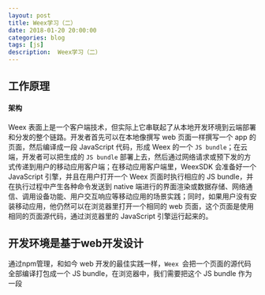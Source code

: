 ```yaml
---
layout: post
title: Weex学习（二）
date: 2018-01-20 20:00:00
categories: blog
tags: [js]
description:  Weex学习（二）
---
```


## 工作原理

#### 架构

Weex 表面上是一个客户端技术，但实际上它串联起了从本地开发环境到云端部署和分发的整个链路。开发者首先可以在本地像撰写 web 页面一样撰写一个 app 的页面，然后编译成一段 JavaScript 代码，形成 Weex 的一个 `JS bundle`；在云端，开发者可以把生成的 `JS bundle` 部署上去，然后通过网络请求或预下发的方式传递到用户的移动应用客户端；在移动应用客户端里，WeexSDK 会准备好一个 JavaScript 引擎，并且在用户打开一个 Weex 页面时执行相应的 JS bundle，并在执行过程中产生各种命令发送到 native 端进行的界面渲染或数据存储、网络通信、调用设备功能、用户交互响应等移动应用的场景实践；同时，如果用户没有安装移动应用，他仍然可以在浏览器里打开一个相同的 web 页面，这个页面是使用相同的页面源代码，通过浏览器里的 JavaScript 引擎运行起来的。

## 开发环境是基于web开发设计

通过npm管理，和如今 web 开发的最佳实践一样，`Weex `会把一个页面的源代码全部编译打包成一个 JS bundle，在浏览器中，我们需要把这个 JS bundle 作为一段 <script> 载入网页，在客户端里，我们把这段 JS bundle 载入本地，并通过 WeexSDK 直接执行。


## 与web平台的区别

Weex 是一个跨平台解决方案，Web 平台只是其一种运行环境，除此之外还可以在`Android`和 `iOS` 客户端中运行。原生开发平台和 Web 平台之间的差异，在功能和开发体验上都有一些差异。

没有DOM结构
不支持DOM操作
有限的事件类型
Weex 环境中没有 BOM
没有 window 、screen 对象
    不支持全局变量，获取屏幕的环境及宽高信息，可以访问WXEnvironment变量
    WXEnvironment：
        weexVersion: WeexSDK 的版本。
        appName: 应用的名称。
        appVersion: 应用的版本。
        platform: 运行平台，可能的值是 Web 、Android 、iOS 之一。
        osName: 系统的名称。
        osVersion: 系统版本。
        deviceWidth: 设备宽度。
        deviceHeight: 设备高度。
没有 document 对象
没有 history 、location 、navigator 对象
能够调用移动设备原生 API